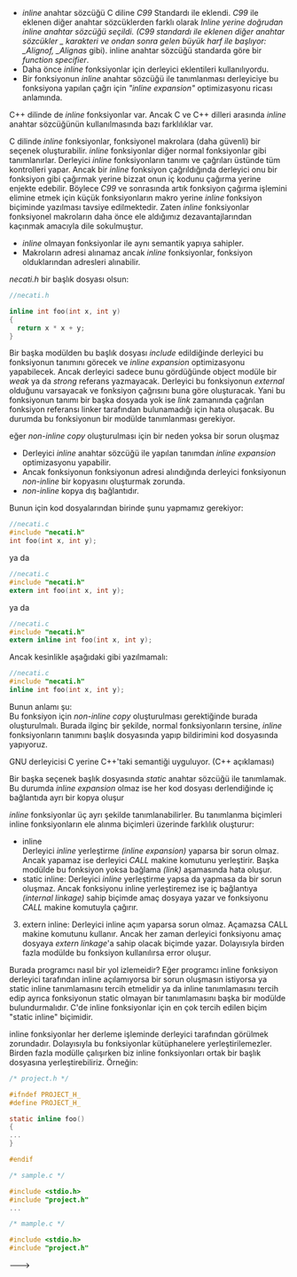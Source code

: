 - _inline_ anahtar sözcüğü C diline _C99_ Standardı ile eklendi. _C99_ ile eklenen diğer anahtar sözcüklerden farklı olarak __Inline_ yerine doğrudan _inline_ anahtar sözcüğü seçildi. (C99 standardı ile eklenen diğer anahtar sözcükler _ karakteri ve ondan sonra gelen büyük harf ile başlıyor: \_Alignof, \_Alignas_ gibi). inline anahtar sözcüğü standarda göre bir _function specifier_.
- Daha önce _inline_ fonksiyonlar için derleyici eklentileri kullanılıyordu.
- Bir fonksiyonun _inline_ anahtar sözcüğü ile tanımlanması derleyiciye bu fonksiyona yapılan çağrı için _"inline expansion"_ optimizasyonu ricası anlamında.

C++ dilinde de _inline_ fonksiyonlar var. Ancak C ve C++ dilleri arasında _inline_ anahtar sözcüğünün kullanılmasında bazı farklılıklar var.

C dilinde _inline_ fonksiyonlar, fonksiyonel makrolara (daha güvenli) bir seçenek oluşturabilir.
_inline_ fonksiyonlar diğer normal fonksiyonlar  gibi tanımlanırlar. 
Derleyici _inline_ fonksiyonların tanımı ve çağrıları üstünde tüm kontrolleri yapar. 
Ancak bir _inline_ fonksiyon çağrıldığında derleyici onu bir fonksiyon gibi çağırmak yerine bizzat onun iç kodunu çağırma yerine enjekte edebilir. 
Böylece _C99_ ve sonrasında artık fonksiyon çağırma işlemini elimine etmek için küçük fonksiyonların makro yerine _inline_ fonksiyon biçiminde yazılması tavsiye edilmektedir. 
Zaten _inline_ fonksiyonlar fonksiyonel makroların daha önce ele aldığımız dezavantajlarından kaçınmak amacıyla dile sokulmuştur. 

- _inline_ olmayan fonksiyonlar ile aynı semantik yapıya sahipler.
- Makroların adresi alınamaz ancak _inline_ fonksiyonlar, fonksiyon olduklarından adresleri alınabilir.

_necati.h_ bir başlık dosyası olsun:

```C
//necati.h

inline int foo(int x, int y)
{
  return x * x + y;
} 
```

Bir başka modülden bu başlık dosyası _include_ edildiğinde derleyici bu fonksiyonun tanımını görecek ve _inline expansion_ optimizasyonu yapabilecek.
Ancak derleyici sadece bunu gördüğünde object modüle bir _weak_ ya da _strong_ referans yazmayacak. 
Derleyici bu fonksiyonun _external_ olduğunu varsayacak ve fonksiyon çağrısını buna göre oluşturacak. 
Yani bu fonksiyonun tanımı bir başka dosyada yok ise _link_ zamanında çağrılan fonksiyon referansı linker tarafından bulunamadığı için hata oluşacak.
Bu durumda bu fonksiyonun bir modülde tanımlanması gerekiyor.

eğer _non-inline copy_ oluşturulması için bir neden yoksa bir sorun oluşmaz
- Derleyici _inline_ anahtar sözcüğü ile yapılan tanımdan _inline expansion_ optimizasyonu yapabilir.
- Ancak fonksiyonun fonksiyonun adresi alındığında derleyici fonksiyonun _non-inline_ bir kopyasını oluşturmak zorunda.
- _non-inline_ kopya dış bağlantıdır.

Bunun için kod dosyalarından birinde şunu yapmamız gerekiyor:

```C
//necati.c
#include "necati.h"
int foo(int x, int y);
```
ya da

```C
//necati.c
#include "necati.h"
extern int foo(int x, int y);
```
ya da  

```C
//necati.c
#include "necati.h"
extern inline int foo(int x, int y);
```

Ancak kesinlikle aşağıdaki gibi yazılmamalı:

```C
//necati.c
#include "necati.h"
inline int foo(int x, int y);
```

Bunun anlamı şu: <br>
Bu fonksiyon için _non-inline copy_ oluşturulması gerektiğinde burada oluşturulmalı. 
Burada ilginç bir şekilde, normal fonksiyonların tersine, _inline_ fonksiyonların tanımını başlık dosyasında yapıp bildirimini kod dosyasında yapıyoruz.

GNU derleyicisi C yerine C++'taki semantiği uyguluyor. (C++ açıklaması)

Bir başka seçenek başlık dosyasında _static_ anahtar sözcüğü ile tanımlamak.
Bu durumda _inline expansion_ olmaz ise her kod dosyası derlendiğinde iç bağlantıda ayrı bir kopya oluşur<br>

_inline_ fonksiyonlar üç ayrı şekilde tanımlanabilirler. 
Bu tanımlanma biçimleri inline fonksiyonların ele alınma biçimleri üzerinde farklılık oluşturur:

- inline<br>
Derleyici _inline_ yerleştirme _(inline expansion)_ yaparsa bir sorun olmaz. Ancak yapamaz ise derleyici _CALL_ makine komutunu yerleştirir. 
Başka modülde bu fonksiyon yoksa bağlama _(link)_ aşamasında hata oluşur.
- static inline: Derleyici _inline_ yerleştirme yapsa da yapmasa da bir sorun oluşmaz. 
Ancak fonksiyonu inline yerleştiremez ise iç bağlantıya _(internal linkage)_ sahip biçimde amaç dosyaya yazar ve fonksiyonu _CALL_ makine komutuyla çağırır.

3) extern inline: Derleyici inline açım yaparsa sorun olmaz. Açamazsa CALL makine komutunu kullanır. Ancak her zaman derleyici fonksiyonu amaç dosyaya _extern linkage_'a sahip olacak biçimde yazar. Dolayısıyla birden fazla modülde bu fonksiyon kullanılırsa error oluşur. 

Burada programcı nasıl bir yol izlemeidir? Eğer programcı inline fonksiyon derleyici tarafından inline açılamıyorsa bir sorun oluşmasın istiyorsa ya static inline tanımlamasını tercih etmelidir ya da inline tanımlamasını tercih edip ayrıca fonksiyonun static olmayan bir tanımlamasını başka bir modülde bulundurmalıdır. C'de inline fonksiyonlar için en çok tercih edilen biçim "static inline" biçimidir. 

inline fonksiyonlar her derleme işleminde derleyici tarafından görülmek zorundadır. 
Dolayısıyla bu fonksiyonlar kütüphanelere yerleştirilemezler. 
Birden fazla modülle çalışırken biz inline fonksiyonları ortak bir başlık dosyasına yerleştirebiliriz. Örneğin:

```C
/* project.h */

#ifndef PROJECT_H_
#define PROJECT_H_

static inline foo()
{
...
}

#endif

/* sample.c */

#include <stdio.h>
#include "project.h"
...

/* mample.c */

#include <stdio.h>
#include "project.h"
```
--->




<!---
<br>The idea is that "inline" can be used in a header file, and then "extern inline" in a .c file. "extern inline" is just how you instruct the compiler which object file should contain the (externally visible) generated code.<br>
inline: like GNU89 "extern inline"; no externally visible function is emitted, but one might be called and so must exist
extern inline: like GNU89 "inline": externally visible code is emitted, so at most one translation unit can use this.
static inline: like GNU89 "static inline". This is the only portable one between gnu89 and c99
kaan notlar
===========
Daha önce küçük kod parçalarının "fonksion çağrılarını elimine etmek" için makro biçiminde yazılabileceğini söylemiştik. 
Örneğin bir tam sayının karesini hesaplayan bir fonksiyon söz konusu olsun:
```C
int square(int a)
{
	return a * a;
}
```
Biz de bu fonksiyonu şöyle çağırmış olalım:

```C
	result = square(++x);
```

Burada bir sorun yok. 
Çünkü önce argümanın değeri hesaplanmakta daha sonra parametre değişkenine kopyalama yapılmaktadır. 
Şimdi de bu fonksiyonu makro biçiminde yazalım:

```C
#define square(a)		((a) * (a))
```
Artık makronun aşağıdaki gibi kullanımı "tanımsız davranış (undefined behavior)" oluşturacaktır:

```C
result = square(++x);
```

İşte fonksiyonları fonksiyon çağrılarını elimine etmek için makro biçiminde yazmak şu nedenlerden dolayı sorunlu bir konudur. 
- Makro yazımı zordur. Makro parametrelerinin parantez içerisine alınması, makronun en dıştan paranteze alınması aokunabilirliği zorlaştırmaktadır.
- Makro yazımının birden fazla satıra yaydırılması zordur.
- Makro açımı önişlemci tarafından yapıldığı için çeşitli kontroller makrolar üzerinde sağlanamamaktadır.
- Makroların çağrılması sırasında tanımsız davranışların oluşmaması için dikkat edilmesi gerekmektedir.
- Makrolar içerisinde bloklu işlemleri oluşturmak zordur. 

İşte fonksiyon çağrılarını elimine etmek makrolara daha iyi bir alternatif oluşturan ""inline fonksiyonlar" denilen bir fonksiyon çeşidi düşünülmüştür. 
inline fonksiyonlar C'ye resmi olarak C99 ile birlikte sokulmuştur. 
Ancak C++'ta ilk standartlardan beri (C++98) inline fonksiyon bulunmaktadır.
Her ne kadar inline fonksiyonlar C'ye C99 ile resmi olarak sokulmuşsa da aslında derleyicilerin önemli bir bölümü bir "eklenti (extension)" biçiminde 	inline fonksiyonları destekliyordu. 
Ancak standart öncesinde derleyicilerin inline fonksiyon semantikleri arasında küçük farklılıklar bulunabiliyordu. 
Her ne kadar C++ Programlama Dili C programlama Dilini kapsıyorsa da C++'ın inline fonksiyon semantiği ile C99'un inline fonksiyon semantiği arasında farklılıklar bulunmaktadır. Biz burada C99 ile C'ye eklenmiş olan inline fonksiyon semantiği üzerinde duracağız.  <br>

Bir fonksiyonu inline yapmak için tek yapılacak şey fonksiyonun başına aşağıdaki belirleyicileri getirmektir:

```
inline
static inline (ya da inline static)
extern inline (ya da inline extern)
```
inline anahtar sözcüğü C99'da "fonksiyon belirleyicisi (function specifier)" denilen bir gruba dahil edilmiştir. <br>
inline fonksiyon çağrıldığında derleyici koda fonksiyon çağırma kodu (CALL komutu) eklemek yerine doğrudan kodun iç kısmını tıpkı bir makroymuş gibi çağrılma yerine enjekte edebilmektedir. Örneğin:

```
inline int square(int a)
{
	return a * a;
}
```C

Burada biz fonksiyonu şöyle çağırmış olalım:

```C
result = square(1 + 2);
```
Derleyici square fonksiyonunu çağırmak yerine fonksiyonun içkodunu çağırma yerine enjekte edebilmektedir:

```C
	result = 3 * 3;
```

Böylece daha önce görmüş olduğumuz makrolara benzer bir etki yaratılmış olur. Ancak bu etki önişlemci tarafından değil bizzat derleme modülü tarafından sağlanmaktadır. <br>

inline fonksiyonlar normal bir fonksiyon gibi yazılmaktadır. derleyici inline fonksiyonlar üzerinde normal fonksiyonlarda yaptığı bütün kontrolleri yapmaktadır. Ancak bir inline fonksiyon çağrıldığında derleyici onu bir fonksiyon gibi çağırmak yerine bizzat onun iç kodunu çağırma yerine enjekte edebilmektedir. Böylece C99 ve sonrasında artık fonksiyon çağırma işlemini elimine etmek için küçük fonksiyonların makro yerine inline fonksiyon biçiminde yazılması tavsiye edilmektedir. Zaten inline fonksiyonlar makroların yukarıda sıraladığımız olumsuzluklarını gidermek amacıyla dile sokulmuştur. <br>

Ancak C'de inline fonksiyonların bazı ayrıntıları vardır. 
Öncelikle "inline" belirleyicisi "bir emir değil rica" niteliğindedir. 
Yani biz bir fonksiyonu inline yaptığımız zaman derleyici o fonksiyonu inline olarak açmayabilir. 
inline fonksiyonların derleyiciler tarafından inline olarak açılmaları zorunlu değildir. 
Pek çok derleyicide "inline açım (inline expansion)" derleyicinin optimizasyon seçenekleriyle ilişkilendirilmiştir. 
Yani derleyicilerin optimizasyon seçenekleri açılmazsa genellikle derleyiciler inline açım yapmamaktadır. 
Microsoft derleyicilerinin inline açım yapması için en azından /O2 optimizasyon seçeneğinin kullanılması gcc ve clang derleyicilerinde de en azından -O2 seçeneğinin kullanılması gerekmektedir. Örneğin:
```C	
cl /O2 sample.c					(Microsoft)
gcc -O2 -o sample sample.c		(gcc)
```
Tabii programcı bu derleyicilerde optimizasyon seçeneklerini açmış olsa bile derleyici yine de inline açımı yapmayabilir. Derleyiciler genellikle inline 
açım yapmaması durumunda herhangi bir uyarı vermezler. Programcı inline açımın yapılıp yapılmadığını ancak derleyicinin ürettiği kodu inceleyerek anlayabilmektedir. 
Pekiyi derleyici neden fonksiyonu inline açmak istemeyebilmektedir? Bunun çeşitli nedenleri olabilir. Örneğin:

- Özyinelemeli fonksiyonların inline açımları mümkün olmayabilir. 
- İçlerinde karmaşık deyimler olan fonksiyonalar (örneğin iç içe if deyimleri gibi) inline açılamayabilir. 
- Çalışması uzun zaman alan kodların inline olarak açılması uygun değldir. Örneğin bir fonksiyonun içerisinde 1000000 kere dönen büyük 
bir döngü olsun. Böyle bir fonksiyonun inline açılmasının bir faydası olmayacağı gibi kodu büyütebilmesi gibi zararları söz konusu olabilmektedir. 
- Fonksiyonun adresi alınıp kod içerisinde kullanılıyorsa derleyici fonksiyonu inline olarak açmak istemeyebilir. 
- Fonksiyon çok fazla satırdan oluşuyorsa inline açım kodu ciddi biçimde büyütebilecektir. 
Derleyiciler bu durumda inline açım yapmak istemeyebilirler.

Tersten gidersek "basit, birkaç satırlık, uzun döngüler ve karmaşık if deyimleri gibi deyimleri içermeyen" fonksiyonlar inline olarak açılmaya aday fonksiyonlardır. 

Pekiyi derleyici inline fonksiyonu inline olarak açmazsa ne yapacaktır? İşte bu durumda C99 ve sonrasında fonksiyonun nasıl inline tanımlandığna göre 
derleyicinin davranışı farklılaşmaktadır. Yukarıda da belirttiğimiz gibi C'de inline fonksiyonlar üç biçimde olabilmektedir:

inline
static inline
extern inline

C++'ta böyle bir ayrım yoktur. Ancak C'de yukarıdaki üç inline tanımlama farklı anlamlara gelmektedir. 

Eğer C'de _inline_ fonksiyon _static_ ya da _extern_ anahtar sözcüğü olmadan yalnızca _inline_ anahtar sözcüğü ile tanımlanmışsa bu durumda derleyici fonksiyonu
_inline_ olarak açarsa bir sorun oluşmaz. Ancak derleyici fonksiyonu inline olarak açamaz ise fonksiyonun tanımlamasını amaç kod içerisine yerleştirmez. 
Yani sanki fonksiyon 
hiç tanımlanmamış gibi işlem yapar. Fakat fonksiyonu CALL makine komutuyla çağırır. İşte bu durumda eğer _inline_ açım yapılamadıysa ve başka bir modülde de 
aynı isimli bir fonksiyon yoksa muhtemelen link aşamasında çağrılan fonksiyonu linker'ın bulamaması biçiminde hata  ile sonuçlanacaktır. Örneğin:

```C
/* sample.c  */

#include <stdio.h>

inline int square(int a)
{
	return a * a;
}

int main(void)
{
	int result;
	result = square(3);
	printf("%d\n", result);
}
```

Burada _square_ fonksiyonu _static_ ya da _extern_ belirleyicisi olmadan yalnızca _inline_ belirleyicisi ile tanımlanmıştır. Eğer fonksiyon _inline_ açılamazsa
link aşamasında eror olulacaktır. Örneğin biz gcc derleyicisinde fonksiyonu optimizasyon seçeneklerini açmadan aşağıdaki gibi derlemek isteyelim:

```
gcc -o sample sample.c
```

Bu durumda link aşamasında şöyle bir hata alırız:

```
/usr/bin/ld: /tmp/ccWaZ5zm.o: in function `main':
sample.c:(.text+0x1d): undefined reference to `square'
collect2: error: ld returned 1 exit status
```

Ancak biz programo -O2 seçeneği ile derlersek derleyici inline açım yapacağı için her ne kadar square fonksiyonunu amaç koda yerleştirmeyecekse de programın derlenip çalışmasında muhtemelen bir hata oluşmayacaktır:

```
gcc -O2 -o sample sample.c
```

Yalnızca _inline_ belirleyicisi ile fonksiyonu tanımladığımızda derleyici _inline_ açımı yapsın ya da yapmasın fonksiyon kodunu amaç koda yazmamaktadır.<br>
 _static inline_ fonksiyonlar eğer derleyici tarafından _inline_ olarak açılmazlarsa _static_ biçimde amaç dosyaya yerleştirilmektedir. 
 Böylece derleyici _CALL_ makine komutu ile bu _static_ fonksiyonu çağırmış olmaktadır. 
Yani bu durumda derleyici _inline_ fonksiyonu açsa da açmasa da programın derlenip çalışmasında bir sorun oluşmayacaktır. Örneğin:

```C
static inline int square(int a)
{
	return a * a;
}
```
Tabii static inline fonksiyonlarda derleyici inline açımı yaparsa aslında fonksiyonu hiç amaç dosyaya yazmayabilir. 
Ancak inline açımı yapamazsa _static_ düzeyde fonksiyonu amaç dosyaya yazacaktır. 
Tabii fonksiyon _static_ olduğu için fonksiyonun başka bir modülden çağrılması mümkün olmayacaktır. 
_static inline_ fonksiyonlar C'de en çok kullanılan _inline_ fonksiyonlardır. 
Ancak bunların da en önemli dezavantajı birden fazla modülde aynı _static inline_ fonksiyonun kullanılması durumunda eğer inline açım yapılamazsa bu fonksiyonların kodlarının ayrı ayrı bu modüllerde bulunması zorunluluğudur. 

Normal bir fonksiyon zaten extern biçimdedir. 
Yani onun tanımlamasının önüne extern getirilip getirilmemesinin bir farkı yoktur. Örneğin:
```C
extern void foo(void)
{
	//...
}
```

Burada extern belirleyicisi gereksiz kullanılmıştır. Fonksiyonlar zaten default external linkage'a sahiptir. Ancak _extern_ anahtar sözcüğü ile 
_inline_ anahtar sözcüğü bir arada kullanılırsa bu başka bir anlam ifade etmektedir. _extern inline_ fonksiyonlar derleyici tarafından inline açılsalar da açılmasalar da 
her zaman object dosyaya _extern linkage_ biçiminde yazılırlar. Örneğin:

```C
extern inline int square(int a)
{
	return a * a;
}
```

Burada fonksiyon _extern inline_ olarak tanımlanmıştır. 
Derleyici çağrı sırasında bu fonksiyonu _inline_ olarak açsa da açmasa da kod yine bu fonksiyonu normal external linkage'a sahip bir fonksiyon olarak yazmaktadır. 
Bu durumun dezavatajı şudur: Biz extern inline fonksiyonu birden fazla modülde kullanırsak ve bu fonksiyon inline açılmazsa fonksiyonun birden fazla extern tanımalaması modüllerde bulunur. Bu da link aşamasında soruna yol açar. <br>

